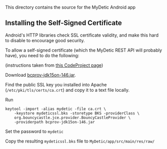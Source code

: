 This directory contains the source for the MyDetic Android app

## Installing the Self-Signed Certificate

Android's HTTP libraries check SSL certificate validity, and make this hard
to disable to encourage good security.

To allow a self-signed certificate (which the MyDetic REST API will probably
have), you need to do the following:

(instructions taken from [this CodeProject page](http://www.codeproject.com/Articles/826045/Android-security-Implementation-of-Self-signed-SSL))

Download [bcprov-jdk15on-146.jar](http://www.bouncycastle.org/download/bcprov-jdk15on-146.jar).

Find the public SSL key you installed into Apache (`/etc/pki/tls/certs/ca.crt`) and copy it to a text file locally.

Run

    keytool -import -alias mydetic -file ca.crt \
        -keystore mydeticssl.bks -storetype BKS -providerClass \
        org.bouncycastle.jce.provider.BouncyCastleProvider \
        -providerpath bcprov-jdk15on-146.jar

Set the password to `mydetic`

Copy the resulting `mydeticssl.bks` file to `MyDetic/app/src/main/res/raw/`
